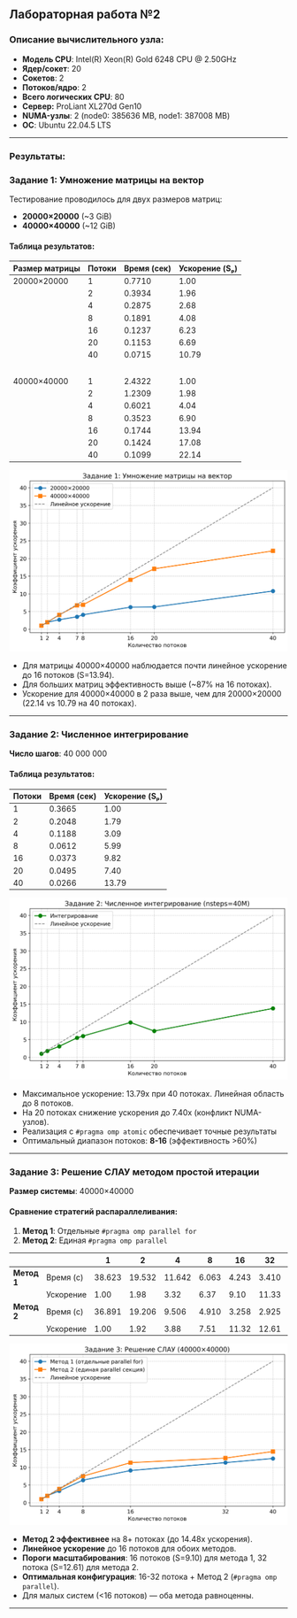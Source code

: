 ## Лабораторная работа №2

### Описание вычислительного узла:

- **Модель CPU**: Intel(R) Xeon(R) Gold 6248 CPU @ 2.50GHz  
- **Ядер/сокет**: 20  
- **Сокетов**: 2  
- **Потоков/ядро**: 2  
- **Всего логических CPU**: 80  
- **Сервер:** ProLiant XL270d Gen10
- **NUMA-узлы**: 2 (node0: 385636 MB, node1: 387008 MB)  
- **ОС**: Ubuntu 22.04.5 LTS  

---
### Результаты:  

### Задание 1: Умножение матрицы на вектор 

Тестирование проводилось для двух размеров матриц:  
- **20000×20000** (~3 GiB)  
- **40000×40000** (~12 GiB)  
#### Таблица результатов:  

| Размер матрицы | Потоки | Время (сек) | Ускорение (Sₚ) |
|----------------|--------|------------|---------------|
| 20000×20000    | 1      | 0.7710     | 1.00          |
|                | 2      | 0.3934     | 1.96          |
|                | 4      | 0.2875     | 2.68          |
|                | 8      | 0.1891     | 4.08          |
|                | 16     | 0.1237     | 6.23          |
|                | 20     | 0.1153     | 6.69          |
|                | 40     | 0.0715     | 10.79         |
|ㅤ|ㅤ|ㅤ|ㅤ|
| 40000×40000    | 1      | 2.4322     | 1.00          |
|                | 2      | 1.2309     | 1.98          |
|                | 4      | 0.6021     | 4.04          |
|                | 8      | 0.3523     | 6.90          |
|                | 16     | 0.1744     | 13.94         |
|                | 20     | 0.1424     | 17.08         |
|                | 40     | 0.1099     | 22.14         |

![](images/task1_speedup.png)

- Для матрицы 40000×40000 наблюдается почти линейное ускорение до 16 потоков (S=13.94).
- Для больших матриц эффективность выше (~87% на 16 потоках).
- Ускорение для 40000×40000 в 2 раза выше, чем для 20000×20000 (22.14 vs 10.79 на 40 потоках).
---
### Задание 2: Численное интегрирование  

**Число шагов**: 40 000 000  
#### Таблица результатов:

| Потоки | Время (сек) | Ускорение (Sₚ) |
| ------ | ----------- | -------------- |
| 1      | 0.3665      | 1.00           |
| 2      | 0.2048      | 1.79           |
| 4      | 0.1188      | 3.09           |
| 8      | 0.0612      | 5.99           |
| 16     | 0.0373      | 9.82           |
| 20     | 0.0495      | 7.40           |
| 40     | 0.0266      | 13.79          |

![](images/task2_speedup.png)

- Максимальное ускорение: 13.79x при 40 потоках. Линейная область до 8 потоков.
- На 20 потоках снижение ускорения до 7.40x (конфликт NUMA-узлов).
- Реализация с `#pragma omp atomic` обеспечивает точные результаты
- Оптимальный диапазон потоков: **8-16** (эффективность >60%)
---
### Задание 3: Решение СЛАУ методом простой итерации  

**Размер системы**: 40000×40000  
#### Сравнение стратегий распараллеливания:  
1. **Метод 1**: Отдельные `#pragma omp parallel for`  
2. **Метод 2**: Единая `#pragma omp parallel`  

|             |           | 1      | 2      | 4      | 8     | 16    | 32    | 40    |
| ----------- | --------- | ------ | ------ | ------ | ----- | ----- | ----- | ----- |
| **Метод 1** | Время (с) | 38.623 | 19.532 | 11.642 | 6.063 | 4.243 | 3.410 | 3.089 |
|             | Ускорение | 1.00   | 1.98   | 3.32   | 6.37  | 9.10  | 11.33 | 12.50 |
| **Метод 2** | Время (с) | 36.891 | 19.206 | 9.506  | 4.910 | 3.258 | 2.925 | 2.547 |
|             | Ускорение | 1.00   | 1.92   | 3.88   | 7.51  | 11.32 | 12.61 | 14.48 |

![](images/task3_speedup.png)

- **Метод 2 эффективнее** на 8+ потоках (до 14.48x ускорения).
- **Линейное ускорение** до 16 потоков для обоих методов.
- **Пороги масштабирования**: 16 потоков (S=9.10) для метода 1, 32 потока (S=12.61) для метода 2.
- **Оптимальная конфигурация**: 16-32 потока + Метод 2 (`#pragma omp parallel`).
- Для малых систем (<16 потоков) — оба метода равноценны.
---

